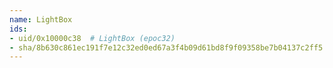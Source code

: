 ```yaml
---
name: LightBox
ids:
- uid/0x10000c38  # LightBox (epoc32)
- sha/8b630c861ec191f7e12c32ed0ed67a3f4b09d61bd8f9f09358be7b04137c2ff5  # LightBox 31.1 kB (epoc32)
---
```

